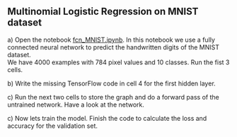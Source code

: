 ## Multinomial Logistic Regression on MNIST dataset

a) Open the notebook [fcn_MNIST.ipynb](https://github.com/tensorchiefs/dl_course/blob/master/notebooks/fcn_MNIST.ipynb).
In this notebook we use a fully connected neural network to predict the handwritten digits of the MNIST dataset.  
We have 4000 examples with 784 pixel values and 10 classes. Run the fist 3 cells.

b) Write the missing TensorFlow code in cell 4 for the first hidden layer.

c) Run the next two cells to store the graph and do a forward pass of the untrained network. Have a look at the network.

c) Now lets train the model. Finish the code to calculate the loss and accuracy for the validation set.  
